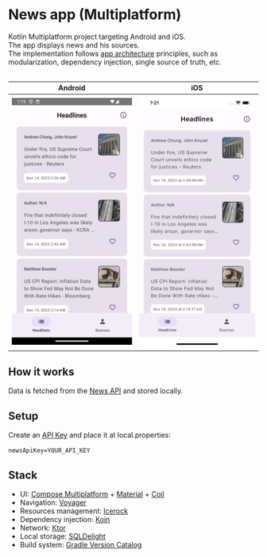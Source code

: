 # News app (Multiplatform)

Kotlin Multiplatform project targeting Android and iOS.<br>
The app displays news and his sources.<br>
The implementation follows [app architecture](https://developer.android.com/topic/architecture) principles, such as modularization, dependency injection, single source of truth, etc.<br><br>

|                                                                            Android                                                                             |                                                                           iOS                                                                           |
|:--------------------------------------------------------------------------------------------------------------------------------------------------------------:|:-------------------------------------------------------------------------------------------------------------------------------------------------------:|
| <img src="https://github.com/rbrauwers/news-app-multiplatform/blob/main/screenshots/headlines_android.png" alt="News app multiplaform (Android)" width="300"/> | <img src="https://github.com/rbrauwers/news-app-multiplatform/blob/main/screenshots/headlines_ios.png" alt="News app multiplatform (iOS)" width="300"/> |

## How it works
Data is fetched from the [News API](https://newsapi.org/) and stored locally.

## Setup
Create an [API Key](https://newsapi.org/account) and place it at local.properties:
```
newsApiKey=YOUR_API_KEY
```

## Stack
- UI: [Compose Multiplatform](https://www.jetbrains.com/lp/compose-multiplatform/) + [Material](https://m3.material.io/develop/android/jetpack-compose) + [Coil](https://github.com/Kamel-Media/Kamel)
- Navigation: [Voyager](https://voyager.adriel.cafe/)
- Resources management: [Icerock](https://github.com/icerockdev/moko-resources)
- Dependency injection: [Koin](https://insert-koin.io/)
- Network: [Ktor](https://ktor.io/)
- Local storage: [SQLDelight](https://github.com/cashapp/sqldelight)
- Build system: [Gradle Version Catalog](https://docs.gradle.org/current/userguide/platforms.html)
